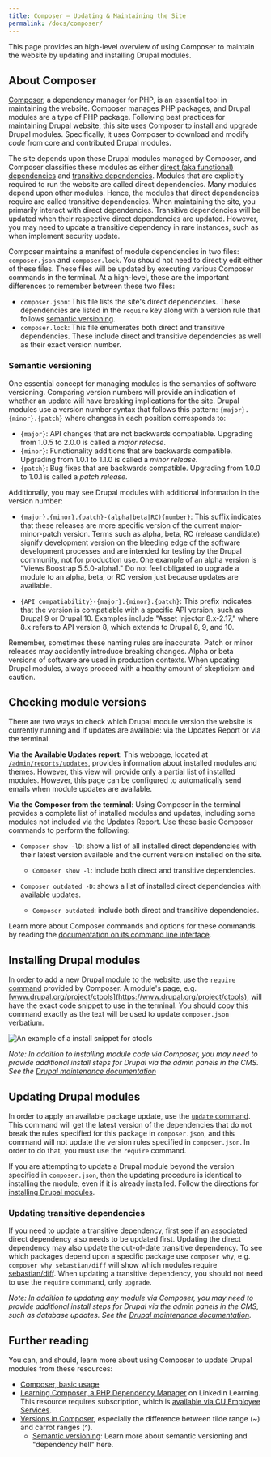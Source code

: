 ```yaml
---
title: Composer — Updating & Maintaining the Site
permalink: /docs/composer/
---
```


This page provides an high-level overview of using Composer to maintain the website by updating and installing Drupal modules.

## About Composer

[Composer](https://getcomposer.org), a dependency manager for PHP, is an essential tool in maintaining the website. Composer manages PHP packages, and Drupal modules are a type of PHP package. Following best practices for maintaining Drupal website, this site uses Composer to install and upgrade Drupal modules. Specifically, it uses Composer to download and modify *code* from core and contributed Drupal modules.

The site depends upon these Drupal modules managed by Composer, and Composer classifies these modules as either [direct (aka functional) dependencies](https://en.wikipedia.org/wiki/Functional_dependency) and [transitive dependencies](https://en.wikipedia.org/wiki/Transitive_dependency). Modules that are explicitly required to run the website are called direct dependencies. Many modules depend upon other modules. Hence, the modules that direct dependencies require are called transitive dependencies. When maintaining the site, you primarily interact with direct dependencies. Transitive dependencies will be updated when their respective direct dependencies are updated. However, you may need to update a transitive dependency in rare instances, such as when implement security update.

Composer maintains a manifest of module dependencies in two files: `composer.json` and `composer.lock`. You should not need to directly edit either of these files. These files will be updated by executing various Composer commands in the terminal. At a high-level, these are the important differences to remember between these two files:

* `composer.json`: This file lists the site's direct dependencies. These dependencies are listed in the `require` key along with a version rule that follows [semantic versioning](#semantic-versioning).
* `composer.lock`: This file enumerates both direct and transitive dependencies. These include direct and transitive dependencies as well as their exact version number.

### Semantic versioning

One essential concept for managing modules is the semantics of software versioning. Comparing version numbers will provide an indication of whether an update will have breaking implications for the site. Drupal modules use a version number syntax that follows this pattern: `{major}.{minor}.{patch}` where changes in each position corresponds to:

* `{major}`: API changes that are not backwards compatiable. Upgrading from 1.0.5 to 2.0.0 is called a *major release*.
* `{minor}`: Functionality additions that are backwards compatible. Upgrading from 1.0.1 to 1.1.0 is called a *minor release*.
* `{patch}`: Bug fixes that are backwards compatible. Upgrading from 1.0.0 to 1.0.1 is called a *patch release*.

Additionally, you may see Drupal modules with additional information in the version number:

* `{major}.{minor}.{patch}-(alpha|beta|RC){number}`: This suffix indicates that these releases are more specific version of the current major-minor-patch version. Terms such as alpha, beta, RC (release candidate) signify development version on the bleeding edge of the software development processes and are intended for testing by the Drupal community, not for production use. One example of an alpha version is "Views Boostrap 5.5.0-alpha1." Do not feel obligated to upgrade a module to an alpha, beta, or RC version just because updates are available.

* `{API compatiability}-{major}.{minor}.{patch}`: This prefix indicates that the version is compatiable with a specific API version, such as Drupal 9 or Drupal 10. Examples include "Asset Injector 8.x-2.17," where 8.x refers to API version 8, which extends to Drupal 8, 9, and 10.
 
Remember, sometimes these naming rules are inaccurate. Patch or minor releases may accidently introduce breaking changes. Alpha or beta versions of software are used in production contexts. When updating Drupal modules, always proceed with a healthy amount of skepticism and caution.

## Checking module versions

There are two ways to check which Drupal module version the website is currently running and if updates are available: via the Updates Report or via the terminal.

**Via the Available Updates report**: This webpage, located at [`/admin/reports/updates`](http://romanticcircleswacbczpuai.devcloud.acquia-sites.com/admin/reports/updates), provides information about installed modules and themes. However, this view will provide only a partial list of installed modules. However, this page can be configured to automatically send emails when module updates are available.

**Via the Composer from the terminal**: Using Composer in the terminal provides a complete list of installed modules and updates, including some modules not included via the Updates Report. Use these basic Composer commands to perform the following:

* `Composer show -lD`: show a list of all installed direct dependencies with their latest version available and the current version installed on the site.
  * `Composer show -l`: include both direct and transitive dependencies.

* `Composer outdated -D`: shows a list of installed direct dependencies with available updates.
  * `Composer outdated`: include both direct and transitive dependencies.

Learn more about Composer commands and options for these commands by reading the [documentation on its command line interface](https://getcomposer.org/doc/03-cli.md).

## Installing Drupal modules

In order to add a new Drupal module to the website, use the [`require` command](https://getcomposer.org/doc/03-cli.md#update-u-upgrade) provided by Composer. A module's page, e.g. [www.drupal.org/project/ctools](https://www.drupal.org/project/ctools), will have the exact code snippet to use in the terminal. You should copy this command exactly as the text will be used to update `composer.json` verbatium.

![An example of a install snippet for ctools](assets/img/ctools-install.png)

*Note: In addition to installing module code via Composer, you may need to provide additional install steps for Drupal via the admin panels in the CMS. See the [Drupal maintenance documentation](../docs/drupal-maintenance)*

## Updating Drupal modules

In order to apply an available package update, use the [`update` command](https://getcomposer.org/doc/03-cli.md#update-u-upgrade). This command will get the latest version of the dependencies that do not break the rules specified for this package in `composer.json`, and this command will not update the version rules specified in `composer.json`. In order to do that, you must use the `require` command.

If you are attempting to update a Drupal module beyond the version specified in `composer.json`, then the updating procedure is identical to installing the module, even if it is already installed. Follow the directions for [installing Drupal modules](#installing-drupal-modules).

### Updating transitive dependencies
If you need to update a transitive dependency, first see if an associated direct dependency also needs to be updated first. Updating the direct dependency may also update the out-of-date transitive dependency. To see which packages depend upon a specific package use `composer why`, e.g. `composer why sebastian/diff` will show which modules require [sebastian/diff](https://packagist.org/packages/sebastian/diff). When updating a transitive dependency, you should not need to use the `require` command, only `upgrade`.

*Note: In addition to updating any module via Composer, you may need to provide additional install steps for Drupal via the admin panels in the CMS, such as database updates. See the [Drupal maintenance documentation](../docs/drupal-maintenance).*

## Further reading
You can, and should, learn more about using Composer to update Drupal modules from these resources:

* [Composer, basic usage](https://getcomposer.org/doc/01-basic-usage.md)
* [Learning Composer, a PHP Dependency Manager](https://www.linkedin.com/learning/learning-composer-the-php-dependency-manager) on LinkedIn Learning. This resource requires subscription, which is [available via CU Employee Services](https://www.cu.edu/employee-services/professional-growth-training/training-services/linkedin-learning).
* [Versions in Composer](https://getcomposer.org/doc/articles/versions.md), especially the difference between tilde range (~) and carrot ranges (^).
  * [Semantic versioning](https://semver.org/spec/v2.0.0.html): Learn more about semantic versioning and "dependency hell" here.